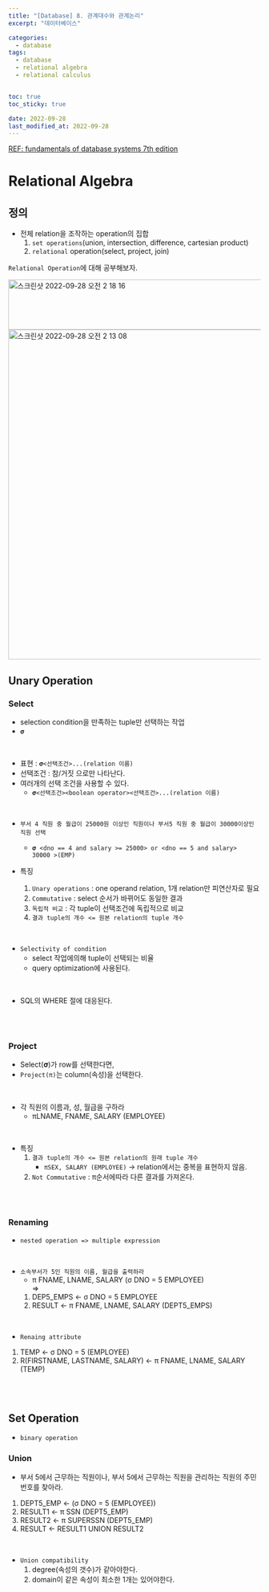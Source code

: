 ```yaml
---
title: "[Database] 8. 관계대수와 관계논리"
excerpt: "데이터베이스"

categories:
  - database
tags:
  - database
  - relational algebra
  - relational calculus


toc: true
toc_sticky: true

date: 2022-09-28
last_modified_at: 2022-09-28
---
```


[REF: fundamentals of database systems 7th edition](https://auhd.edu.ye/upfiles/elibrary/Azal2020-01-22-12-28-11-76901.pdf)

# Relational Algebra

## 정의

- 전체 relation을 조작하는 operation의 집합
  1. `set operations`(union, intersection, difference, cartesian product)
  2. `relational` operation(select, project, join)

`Relational Operation`에 대해 공부해보자.

<img width="700" height="100" alt="스크린샷 2022-09-28 오전 2 18 16" src="https://user-images.githubusercontent.com/76278794/192593314-c25bf068-741a-42df-a37c-809aeaf6706d.png">


<img width="657" alt="스크린샷 2022-09-28 오전 2 13 08" src="https://user-images.githubusercontent.com/76278794/192592340-bb4ebba5-c230-4be7-95bb-7ec12904c55d.png">

## Unary Operation

### Select

- selection condition을 만족하는 tuple만 선택하는 작업
- `𝛔`

<br>

- 표현 : `𝛔<선택조건>...(relation 이름)`
- 선택조건 : 참/거짓 으로만 나타난다.
- 여러개의 선택 조건을 사용할 수 있다.
	- `𝛔<선택조건><boolean operator><선택조건>...(relation 이름)`

<br>

- `부서 4 직원 중 월급이 25000원 이상인 직원이나 부서5 직원 중 월급이 30000이상인 직원 선택`
  - `𝛔 <dno == 4 and salary >= 25000> or <dno == 5 and salary>  30000 >(EMP)`

- 특징
	1. `Unary operations` : one operand relation, 1개 relation만 피연산자로 필요
	2. `Commutative` : select 순서가 바뀌어도 동일한 결과
	3. `독립적 비교` : 각 tuple이 선택조건에 독립적으로 비교
	4. `결과 tuple의 개수 <= 원본 relation의 tuple 개수`

<br>

- `Selectivity of condition`
	- select 작업에의해 tuple이 선택되는 비율
	- query optimization에 사용된다.

<br>

- SQL의 WHERE 절에 대응된다.

<br>
<br>

### Project

- Select(𝛔)가 row를 선택한다면,
- `Project(π)`는 column(속성)을 선택한다.

<br>

- 각 직원의 이름과, 성, 월급을 구하라
	- πLNAME, FNAME, SALARY (EMPLOYEE)

<br>

- 특징
	1. `결과 tuple의 개수 <= 원본 relation의 원래 tuple 개수`
		- `πSEX, SALARY (EMPLOYEE)` -> relation에서는 중복을 표현하지 않음.
	2. `Not Commutative` : π순서에따라 다른 결과를 가져온다.
	

<br><br>

### Renaming

- `nested operation => multiple expression`

<br>

- `소속부서가 5인 직원의 이름, 월급을 출력하라`
	- π FNAME, LNAME, SALARY (&sigma; DNO = 5 EMPLOYEE)  
	=>
	1. DEP5_EMPS <- &sigma; DNO = 5 EMPLOYEE
	2. RESULT <- π FNAME, LNAME, SALARY (DEPT5_EMPS)

<br>

- `Renaing attribute`
	
1. TEMP <- &sigma; DNO = 5 (EMPLOYEE)
2. R(FIRSTNAME, LASTNAME, SALARY) <- π FNAME, LNAME, SALARY (TEMP)


<br><br>

## Set Operation

- `binary operation`

### Union

- 부서 5에서 근무하는 직원이나, 부서 5에서 근무하는 직원을 관리하는 직원의 주민번호를 찾아라.
1. DEPT5_EMP <- (&sigma; DNO = 5 (EMPLOYEE)) 
2. RESULT1 <- π SSN (DEPT5_EMP)
3. RESULT2 <- π SUPERSSN (DEPT5_EMP)
4. RESULT <- RESULT1 UNION RESULT2

<br>

- `Union compatibility`
	1. degree(속성의 갯수)가 같아야한다.
	2. domain이 같은 속성이 최소한 1개는 있어야한다.
